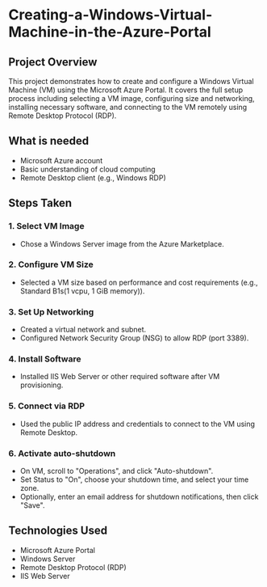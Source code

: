 # Creating-a-Windows-Virtual-Machine-in-the-Azure-Portal
## Project Overview
This project demonstrates how to create and configure a Windows Virtual Machine (VM) using the Microsoft Azure Portal. It covers the full setup process including selecting a VM image, configuring size and networking, installing necessary software, and connecting to the VM remotely using Remote Desktop Protocol (RDP).

## What is needed
-	Microsoft Azure account
-	Basic understanding of cloud computing
-	Remote Desktop client (e.g., Windows RDP)

## Steps Taken
### 1. Select VM Image
- Chose a Windows Server image from the Azure Marketplace.
### 2. Configure VM Size
-	Selected a VM size based on performance and cost requirements (e.g., Standard B1s(1 vcpu, 1 GiB memory)).
### 3.	Set Up Networking
-	Created a virtual network and subnet.
-	Configured Network Security Group (NSG) to allow RDP (port 3389).
### 4.	Install Software
-	Installed IIS Web Server or other required software after VM provisioning.
### 5.	Connect via RDP
-	Used the public IP address and credentials to connect to the VM using Remote Desktop.

### 6. Activate auto-shutdown
- On VM, scroll to "Operations", and click "Auto-shutdown".
- Set Status to "On", choose your shutdown time, and select your time zone.
- Optionally, enter an email address for shutdown notifications, then click "Save".

 ## Technologies Used
- Microsoft Azure Portal
-	Windows Server
-	Remote Desktop Protocol (RDP)
-	IIS Web Server



